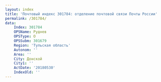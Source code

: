 ```yaml
---
layout: index
title: 'Почтовый индекс 301784: отделение почтовой связи Почты России'
permalink: /301784/
data:
    Index: 301784
    OPSName: Руднев
    OPSType: О
    OPSSubm: 301679
    Region: 'Тульская область'
    Autonom: ''
    Area: ''
    City: Донской
    City1: ''
    ActDate: '20180530'
    IndexOld: ''
---
```

